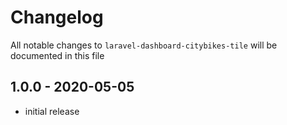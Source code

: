 # Changelog

All notable changes to `laravel-dashboard-citybikes-tile` will be documented in this file

## 1.0.0 - 2020-05-05

- initial release

